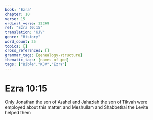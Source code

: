 ```yaml
---
book: "Ezra"
chapter: 10
verse: 15
ordinal_verse: 12268
ref: "Ezra 10:15"
translation: "KJV"
genre: "History"
word_count: 25
topics: []
cross_references: []
grammar_tags: [genealogy-structure]
thematic_tags: [names-of-god]
tags: ["Bible","KJV","Ezra"]
---
```


# Ezra 10:15

Only Jonathan the son of Asahel and Jahaziah the son of Tikvah were employed about this matter: and Meshullam and Shabbethai the Levite helped them.
